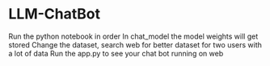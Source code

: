 # LLM-ChatBot

Run the python notebook in order
In chat_model the model weights will get stored 
Change the dataset, search web for better dataset for two users with a lot of data
Run the app.py to see your chat bot running on web
